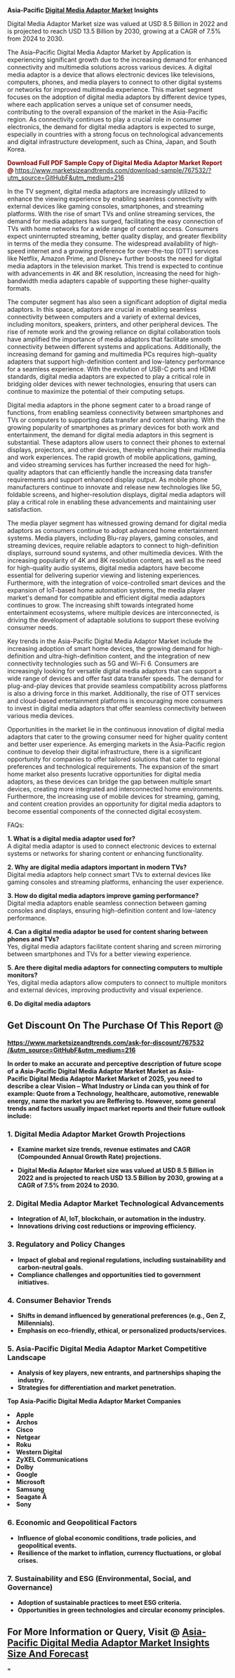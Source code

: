 <p><strong>Asia-Pacific&nbsp;<a href=""https://www.marketsizeandtrends.com/download-sample/767532/&amp;utm_source=GitHubF&amp;utm_medium=216"">Digital Media Adaptor Market</a> Insights</strong></p><p>Digital Media Adaptor Market size was valued at USD 8.5 Billion in 2022 and is projected to reach USD 13.5 Billion by 2030, growing at a CAGR of 7.5% from 2024 to 2030.</p><p><p>The Asia–Pacific Digital Media Adaptor Market by Application is experiencing significant growth due to the increasing demand for enhanced connectivity and multimedia solutions across various devices. A digital media adaptor is a device that allows electronic devices like televisions, computers, phones, and media players to connect to other digital systems or networks for improved multimedia experience. This market segment focuses on the adoption of digital media adaptors by different device types, where each application serves a unique set of consumer needs, contributing to the overall expansion of the market in the Asia-Pacific region. As connectivity continues to play a crucial role in consumer electronics, the demand for digital media adaptors is expected to surge, especially in countries with a strong focus on technological advancements and digital infrastructure development, such as China, Japan, and South Korea. <p><strong><span style="color: #800000;">Download Full PDF Sample Copy of Digital Media Adaptor Market Report @</span>&nbsp;</strong><a href="https://www.marketsizeandtrends.com/download-sample/767532/?utm_source=GitHubF&amp;utm_medium=216" target="_blank">https://www.marketsizeandtrends.com/download-sample/767532/?utm_source=GitHubF&amp;utm_medium=216</a></p></p><p>In the TV segment, digital media adaptors are increasingly utilized to enhance the viewing experience by enabling seamless connectivity with external devices like gaming consoles, smartphones, and streaming platforms. With the rise of smart TVs and online streaming services, the demand for media adapters has surged, facilitating the easy connection of TVs with home networks for a wide range of content access. Consumers expect uninterrupted streaming, better quality display, and greater flexibility in terms of the media they consume. The widespread availability of high-speed internet and a growing preference for over-the-top (OTT) services like Netflix, Amazon Prime, and Disney+ further boosts the need for digital media adaptors in the television market. This trend is expected to continue with advancements in 4K and 8K resolution, increasing the need for high-bandwidth media adapters capable of supporting these higher-quality formats.<p>The computer segment has also seen a significant adoption of digital media adaptors. In this space, adaptors are crucial in enabling seamless connectivity between computers and a variety of external devices, including monitors, speakers, printers, and other peripheral devices. The rise of remote work and the growing reliance on digital collaboration tools have amplified the importance of media adaptors that facilitate smooth connectivity between different systems and applications. Additionally, the increasing demand for gaming and multimedia PCs requires high-quality adapters that support high-definition content and low-latency performance for a seamless experience. With the evolution of USB-C ports and HDMI standards, digital media adaptors are expected to play a critical role in bridging older devices with newer technologies, ensuring that users can continue to maximize the potential of their computing setups.<p>Digital media adaptors in the phone segment cater to a broad range of functions, from enabling seamless connectivity between smartphones and TVs or computers to supporting data transfer and content sharing. With the growing popularity of smartphones as primary devices for both work and entertainment, the demand for digital media adaptors in this segment is substantial. These adaptors allow users to connect their phones to external displays, projectors, and other devices, thereby enhancing their multimedia and work experiences. The rapid growth of mobile applications, gaming, and video streaming services has further increased the need for high-quality adaptors that can efficiently handle the increasing data transfer requirements and support enhanced display output. As mobile phone manufacturers continue to innovate and release new technologies like 5G, foldable screens, and higher-resolution displays, digital media adaptors will play a critical role in enabling these advancements and maintaining user satisfaction.<p>The media player segment has witnessed growing demand for digital media adaptors as consumers continue to adopt advanced home entertainment systems. Media players, including Blu-ray players, gaming consoles, and streaming devices, require reliable adaptors to connect to high-definition displays, surround sound systems, and other multimedia devices. With the increasing popularity of 4K and 8K resolution content, as well as the need for high-quality audio systems, digital media adaptors have become essential for delivering superior viewing and listening experiences. Furthermore, with the integration of voice-controlled smart devices and the expansion of IoT-based home automation systems, the media player market's demand for compatible and efficient digital media adaptors continues to grow. The increasing shift towards integrated home entertainment ecosystems, where multiple devices are interconnected, is driving the development of adaptable solutions to support these evolving consumer needs.<p>Key trends in the Asia-Pacific Digital Media Adaptor Market include the increasing adoption of smart home devices, the growing demand for high-definition and ultra-high-definition content, and the integration of new connectivity technologies such as 5G and Wi-Fi 6. Consumers are increasingly looking for versatile digital media adaptors that can support a wide range of devices and offer fast data transfer speeds. The demand for plug-and-play devices that provide seamless compatibility across platforms is also a driving force in this market. Additionally, the rise of OTT services and cloud-based entertainment platforms is encouraging more consumers to invest in digital media adaptors that offer seamless connectivity between various media devices.<p>Opportunities in the market lie in the continuous innovation of digital media adaptors that cater to the growing consumer need for higher quality content and better user experience. As emerging markets in the Asia-Pacific region continue to develop their digital infrastructure, there is a significant opportunity for companies to offer tailored solutions that cater to regional preferences and technological requirements. The expansion of the smart home market also presents lucrative opportunities for digital media adaptors, as these devices can bridge the gap between multiple smart devices, creating more integrated and interconnected home environments. Furthermore, the increasing use of mobile devices for streaming, gaming, and content creation provides an opportunity for digital media adaptors to become essential components of the connected digital ecosystem.<p>FAQs:</p><p><b>1. What is a digital media adaptor used for?</b><br>A digital media adaptor is used to connect electronic devices to external systems or networks for sharing content or enhancing functionality.</p><p><b>2. Why are digital media adaptors important in modern TVs?</b><br>Digital media adaptors help connect smart TVs to external devices like gaming consoles and streaming platforms, enhancing the user experience.</p><p><b>3. How do digital media adaptors improve gaming performance?</b><br>Digital media adaptors enable seamless connection between gaming consoles and displays, ensuring high-definition content and low-latency performance.</p><p><b>4. Can a digital media adaptor be used for content sharing between phones and TVs?</b><br>Yes, digital media adaptors facilitate content sharing and screen mirroring between smartphones and TVs for a better viewing experience.</p><p><b>5. Are there digital media adaptors for connecting computers to multiple monitors?</b><br>Yes, digital media adaptors allow computers to connect to multiple monitors and external devices, improving productivity and visual experience.</p><p><b>6. Do digital media adaptors</p><h2><strong>Get Discount On The Purchase Of This Report @&nbsp;</strong></h2><p><strong><a href=""https://www.marketsizeandtrends.com/ask-for-discount/767532/&amp;utm_source=GitHubF&amp;utm_medium=216"" target=""_blank"">https://www.marketsizeandtrends.com/ask-for-discount/767532<br />/&amp;utm_source=GitHubF&amp;utm_medium=216</a></strong></p><p>In order to make an accurate and perceptive description of future scope of a Asia-Pacific&nbsp;Digital Media Adaptor Market Market as Asia-Pacific&nbsp;Digital Media Adaptor Market Market of 2025, you need to describe a clear Vision &ndash; What Industry or Linda can you think of for example: Quote from a Technology, healthcare, automotive, renewable energy, name the market you are Reffering to. However, some general trends and factors usually impact market reports and their future outlook include:</p><h3>1.&nbsp;<strong>Digital Media Adaptor Market Growth Projections</strong></h3><ul><li>Examine market size trends, revenue estimates and CAGR (Compounded Annual Growth Rate) projections.</li><li><p>Digital Media Adaptor Market size was valued at USD 8.5 Billion in 2022 and is projected to reach USD 13.5 Billion by 2030, growing at a CAGR of 7.5% from 2024 to 2030.</p></li></ul><h3>2.&nbsp;<strong>Digital Media Adaptor Market Technological Advancements</strong></h3><ul><li>Integration of AI, IoT, blockchain, or automation in the industry.</li><li>Innovations driving cost reductions or improving efficiency.</li></ul><h3>3.&nbsp;<strong>Regulatory and Policy Changes</strong></h3><ul><li>Impact of global and regional regulations, including sustainability and carbon-neutral goals.</li><li>Compliance challenges and opportunities tied to government initiatives.</li></ul><h3>4.&nbsp;<strong>Consumer Behavior Trends</strong></h3><ul><li>Shifts in demand influenced by generational preferences (e.g., Gen Z, Millennials).</li><li>Emphasis on eco-friendly, ethical, or personalized products/services.</li></ul><h3>5.&nbsp;<strong>Asia-Pacific Digital Media Adaptor Market Competitive Landscape</strong></h3><ul><li>Analysis of key players, new entrants, and partnerships shaping the industry.</li><li>Strategies for differentiation and market penetration.</li></ul><p data-pm-slice=""1 1 []"">Top Asia-Pacific Digital Media Adaptor Market Companies</p><div data-test-id=""""><p><li>Apple</li><li> Archos</li><li> Cisco</li><li> Netgear</li><li> Roku</li><li> Western Digital</li><li> ZyXEL Communications</li><li> Dolby</li><li> Google</li><li> Microsoft</li><li> Samsung</li><li> Seagate Â </li><li> Sony</li></p></div><h3>6.&nbsp;<strong>Economic and Geopolitical Factors</strong></h3><ul><li>Influence of global economic conditions, trade policies, and geopolitical events.</li><li>Resilience of the market to inflation, currency fluctuations, or global crises.</li></ul><h3>7.&nbsp;<strong>Sustainability and ESG (Environmental, Social, and Governance)</strong></h3><ul><li>Adoption of sustainable practices to meet ESG criteria.</li><li>Opportunities in green technologies and circular economy principles.</li></ul><h2><strong>For More Information or Query, Visit @&nbsp;</strong><a href=""https://www.verifiedmarketreports.com/product/digital-media-adaptor-market/"" target=""_blank"">Asia-Pacific Digital Media Adaptor Market Insights Size And Forecast</a></h2>"

